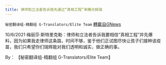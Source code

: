 ```yaml
---
title: 律师和立法者告诉我先通过“真相工程”来曝光辉瑞
---
```

`秘密翻译组-精翻组 G-Translators/Elite Team` [轉載自GNews](https://gnews.org/zh-hans/1588462/)

10/6/2021 梅丽莎·斯特里克勒：律师和立法者告诉我要相信“真相工程”并先爆料，因为如果我走律师这条路，时间不够，鉴于他们正试图尽快让孩子们接种该疫苗，我们只希望你们瑞辉能对我们透明和诚实，做正确的事。

By： 【秘密翻译组-精翻组 G-Translators/Elite Team】
